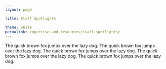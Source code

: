```yaml
---
layout: page

title: Staff Spotlights

theme: white
permalink: expertise-and-resources/staff-spotlights/
---
```


The quick brown fox jumps over the lazy dog. The quick brown fox jumps over the lazy dog. The quick brown fox jumps over the lazy dog. The quick brown fox jumps over the lazy dog. The quick brown fox jumps over the lazy dog.
